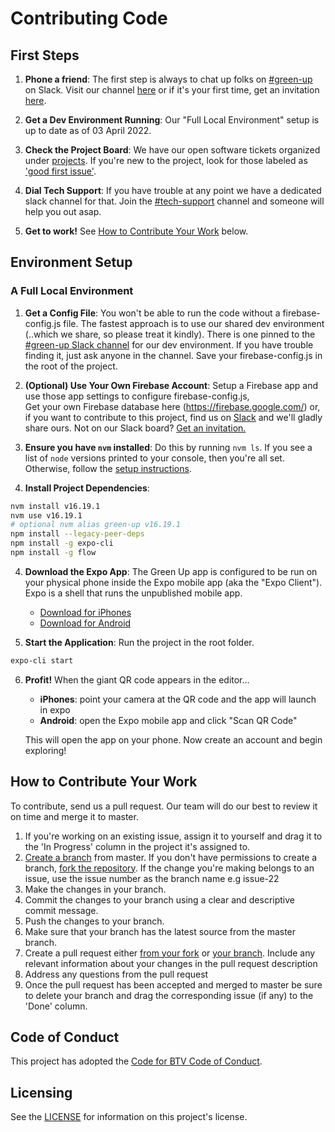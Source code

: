 # Contributing Code


## First Steps

1) **Phone a friend**: The first step is always to chat up folks on [#green-up][3] on Slack. Visit our channel [here][4] or if it's your first time, get an invitation [here][5].

2) **Get a Dev Environment Running**: Our "Full Local Environment" setup is up to date as of 03 April 2022. 

3) **Check the Project Board**: We have our open software tickets organized under [projects](https://github.com/codeforbtv/green-up-app/projects). If you're new to the project, look for those labeled as ['good first issue'](https://github.com/codeforbtv/green-up-app/labels/good%20first%20issue).

4) **Dial Tech Support**: If you have trouble at any point we have a dedicated slack channel for that.  Join the [#tech-support](https://codeforbtv.slack.com/messages/tech-support/) channel and someone will help you out asap.

5) **Get to work!** See [How to Contribute Your Work](#How-to-Contribute-Your-Work) below.

## Environment Setup

### A Full Local Environment

1) **Get a Config File**: You won't be able to run the code without a firebase-config.js file. The fastest approach is to use our shared dev environment (..which we share, so please treat it kindly). There is one pinned to the [#green-up Slack channel][3] for our dev environment. If you have trouble finding it, just ask anyone in the channel. Save your firebase-config.js in the root of the project.

1) **(Optional) Use Your Own Firebase Account**: Setup a Firebase app and use those app settings to configure firebase-config.js,    
Get your own Firebase database here (https://firebase.google.com/) or, if you want to contribute to this project, find us on [Slack][4] and we'll gladly share ours. Not on our Slack board?  [Get an invitation.][5]

2) **Ensure you have `nvm` installed**: Do this by running `nvm ls`. If you see a list of `node` versions printed to your console, then you're all set. Otherwise, follow the [setup instructions](https://github.com/nvm-sh/nvm#installing-and-updating).

3) **Install Project Dependencies**:
```bash
nvm install v16.19.1
nvm use v16.19.1
# optional nvm alias green-up v16.19.1
npm install --legacy-peer-deps
npm install -g expo-cli
npm install -g flow
```

4) **Download the Expo App**: The Green Up app is configured to be run on your physical phone inside the Expo mobile app (aka the "Expo Client"). Expo is a shell that runs the unpublished mobile app.
    * [Download for iPhones][1]
    * [Download for Android][2]

5) **Start the Application**: Run the project in the root folder.

```bash
expo-cli start
```

6) **Profit!** When the giant QR code appears in the editor...
    * **iPhones**: point your camera at the QR code and the app will launch in expo
    * **Android**: open the Expo mobile app and click "Scan QR Code"

    This will open the app on your phone. Now create an account and begin exploring!

## How to Contribute Your Work

To contribute, send us a pull request. Our team will do our best to review it on time and merge it to master.

1. If you're working on an existing issue, assign it to yourself and drag it to the 'In Progress' column in the project it's assigned to.
1. [Create a branch](https://help.github.com/articles/creating-and-deleting-branches-within-your-repository/) from master. If you don't have permissions to create a branch, [fork the repository](https://help.github.com/articles/fork-a-repo/). If the change you're making belongs to an issue, use the issue number as the branch name e.g issue-22
1. Make the changes in your branch.
1. Commit the changes to your branch using a clear and descriptive commit message.
1. Push the changes to your branch.
1. Make sure that your branch has the latest source from the master branch.
1. Create a pull request either [from your fork](https://help.github.com/articles/creating-a-pull-request-from-a-fork/) or [your branch](https://help.github.com/articles/creating-a-pull-request/). Include any relevant information about your changes in the pull request description
1. Address any questions from the pull request
1. Once the pull request has been accepted and merged to master be sure to delete your branch and drag the corresponding issue (if any) to the 'Done' column.

## Code of Conduct

This project has adopted the [Code for BTV Code of Conduct](http://codeforbtv.org/code-conduct).

## Licensing

See the [LICENSE](./LICENSE.md) for information on this project's license.

[1]: https://apps.apple.com/us/app/expo-client/id982107779
[2]: https://play.google.com/store/apps/details?id=host.exp.exponent&referrer=www
[3]: https://codeforbtv.slack.com/messages/green-up/
[4]: https://codeforbtv.slack.com/
[5]: https://cfbtv-slackin.herokuapp.com/
